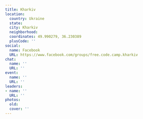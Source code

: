 ```yaml
---
title: Kharkiv
location:
  country: Ukraine
  state: 
  city: Kharkiv
  neighborhood: 
  coordinates: 49.990279, 36.230389
  plusCode: ''
social:
  name: Facebook
  URL: https://www.facebook.com/groups/free.code.camp.kharkiv
chat:
  name: ''
  URL: ''
event:
  name: ''
  URL: ''
leaders:
- name: ''
  URL: ''
photos:
  old: 
  cover: ''
---
```

